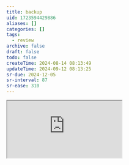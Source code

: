 ```yaml
---
title: backup
uid: 1723594429886
aliases: []
categories: []
tags:
  - review
archive: false
draft: false
todo: false
createTime: 2024-08-14 08:13:49
updateTime: 2024-09-12 08:13:25
sr-due: 2024-12-05
sr-interval: 87
sr-ease: 310
---
```


<iframe
  class="iframe_full"
  src="https://dict.youdao.com/result?word=backup&lang=en"
>
</iframe>
